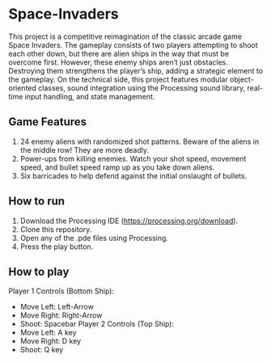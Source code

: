 # Space-Invaders
  This project is a competitive reimagination of the classic arcade game Space Invaders. The gameplay consists of two players attempting to shoot each other down, but there are alien ships in the way that must be overcome first. However, these enemy ships aren’t just obstacles. Destroying them strengthens the player’s ship, adding a strategic element to the gameplay.
	On the technical side, this project features modular object-oriented classes, sound integration using the Processing sound library, real-time input handling, and state management.
## Game Features
1) 24 enemy aliens with randomized shot patterns. Beware of the aliens in the middle row! They are more deadly.
2) Power-ups from killing enemies. Watch your shot speed, movement speed, and bullet speed ramp up as you take down aliens.
3) Six barricades to help defend against the initial onslaught of bullets. 
## How to run
1) Download the Processing IDE (https://processing.org/download).
2) Clone this repository.
3) Open any of the .pde files using Processing.
4) Press the play button.
## How to play
Player 1 Controls (Bottom Ship): 
  * Move Left: Left-Arrow
  * Move Right: Right-Arrow
  * Shoot: Spacebar
Player 2 Controls (Top Ship):
  * Move Left: A key
  * Move Right: D key
  * Shoot: Q key
